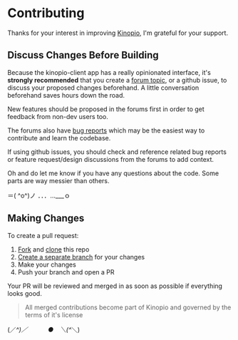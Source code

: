 # Contributing

Thanks for your interest in improving [Kinopio](https://kinopio.club), I'm grateful for your support.

## Discuss Changes Before Building

Because the kinopio-client app has a really opinionated interface, it's **strongly recommended** that you create a [forum topic](https://club.kinopio.club), or a github issue, to discuss your proposed changes beforehand. A little conversation beforehand saves hours down the road.

New features should be proposed in the forums first in order to get feedback from non-dev users too.

The forums also have [bug reports](https://club.kinopio.club/c/support/6) which may be the easiest way to contribute and learn the codebase.

If using github issues, you should check and reference related bug reports or feature request/design discussions from the forums to add context.

Oh and do let me know if you have any questions about the code. Some parts are way messier than others.

＝( ^o^)ノ ．．．…___ｏ

## Making Changes

To create a pull request:

1. [Fork](https://docs.github.com/en/github/getting-started-with-github/fork-a-repo) and [clone](https://docs.github.com/en/github/creating-cloning-and-archiving-repositories/cloning-a-repository) this repo
2. [Create a separate branch](https://docs.github.com/en/desktop/contributing-and-collaborating-using-github-desktop/managing-branches) for your changes
3. Make your changes
4. Push your branch and open a PR

Your PR will be reviewed and merged in as soon as possible if everything looks good.

> All merged contributions become part of Kinopio and governed by the terms of it's license

(／_^)／ 　　　●　＼(^_＼)
